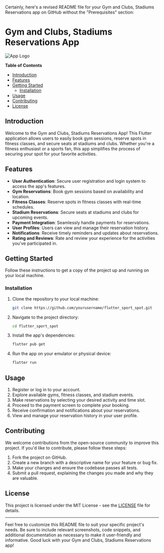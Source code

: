 Certainly, here's a revised README file for your Gym and Clubs, Stadiums Reservations app on GitHub without the "Prerequisites" section:

# Gym and Clubs, Stadiums Reservations App

![App Logo](<insert logo URL here>)

**Table of Contents**
- [Introduction](#introduction)
- [Features](#features)
- [Getting Started](#getting-started)
  - [Installation](#installation)
- [Usage](#usage)
- [Contributing](#contributing)
- [License](#license)

## Introduction

Welcome to the Gym and Clubs, Stadiums Reservations App! This Flutter application allows users to easily book gym sessions, reserve spots in fitness classes, and secure seats at stadiums and clubs. Whether you're a fitness enthusiast or a sports fan, this app simplifies the process of securing your spot for your favorite activities.

## Features

- **User Authentication**: Secure user registration and login system to access the app's features.
- **Gym Reservations**: Book gym sessions based on availability and location.
- **Fitness Classes**: Reserve spots in fitness classes with real-time schedules.
- **Stadium Reservations**: Secure seats at stadiums and clubs for upcoming events.
- **Payment Integration**: Seamlessly handle payments for reservations.
- **User Profiles**: Users can view and manage their reservation history.
- **Notifications**: Receive timely reminders and updates about reservations.
- **Rating and Reviews**: Rate and review your experience for the activities you've participated in.

## Getting Started

Follow these instructions to get a copy of the project up and running on your local machine.

### Installation

1. Clone the repository to your local machine:

   ```bash
   git clone https://github.com/yourusername/flutter_sport_spot.git
   ```

2. Navigate to the project directory:

   ```bash
   cd flutter_sport_spot
   ```



3. Install the app's dependencies:

   ```bash
   flutter pub get
   ```

4. Run the app on your emulator or physical device:

   ```bash
   flutter run
   ```

## Usage

1. Register or log in to your account.
2. Explore available gyms, fitness classes, and stadium events.
3. Make reservations by selecting your desired activity and time slot.
4. Proceed to the payment screen to complete your booking.
5. Receive confirmation and notifications about your reservations.
6. View and manage your reservation history in your user profile.

## Contributing

We welcome contributions from the open-source community to improve this project. If you'd like to contribute, please follow these steps:

1. Fork the project on GitHub.
2. Create a new branch with a descriptive name for your feature or bug fix.
3. Make your changes and ensure the codebase passes all tests.
4. Submit a pull request, explaining the changes you made and why they are valuable.

## License

This project is licensed under the MIT License - see the [LICENSE](LICENSE) file for details.

---

Feel free to customize this README file to suit your specific project's needs. Be sure to include relevant screenshots, code snippets, and additional documentation as necessary to make it user-friendly and informative. Good luck with your Gym and Clubs, Stadiums Reservations app!